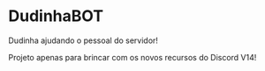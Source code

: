 # DudinhaBOT
Dudinha ajudando o pessoal do servidor!

Projeto apenas para brincar com os novos recursos do Discord V14!
